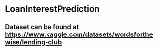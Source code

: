 # LoanInterestPrediction

## Dataset can be found at https://www.kaggle.com/datasets/wordsforthewise/lending-club
